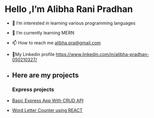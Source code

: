 # Hello ,I’m Alibha Rani Pradhan
- 👀 I’m interested in learning various programming languages
- 🌱 I’m currently learning MERN
- 📫 How to reach me alibha.pra@gmail.com
- 🔗My Linkedin profile https://www.linkedin.com/in/alibha-pradhan-050210327/

- ## Here are my projects
  ### Express projects
- [Basic Express App With CRUD API](https://github.com/alibha04/expressAPI1)
- [Word Letter Counter using REACT](https://github.com/alibha04/reactProject)
  
  
